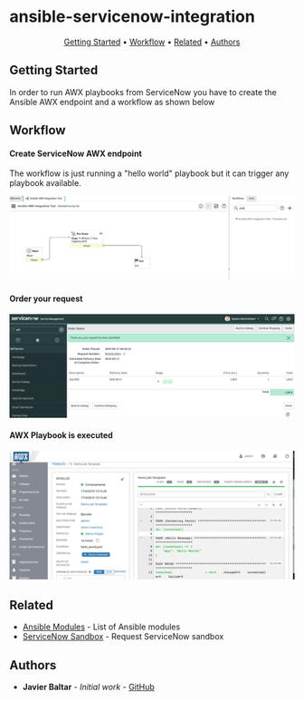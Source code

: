# ansible-servicenow-integration
<p align="center">
  <a href="#Getting-Started">Getting Started</a> •
  <a href="#Workflow">Workflow</a> •
  <a href="#related">Related</a> •
  <a href="#Authors">Authors</a>
</p>
 

## Getting Started
In order to run AWX playbooks from ServiceNow you have to create the Ansible AWX endpoint and a workflow as shown below 


## Workflow
#### Create ServiceNow AWX endpoint
The workflow is just running a "hello world" playbook but it can trigger any playbook available. 

![](servicenow-workflow.png)


#### Order your request
![](servicenow-order.png)

#### AWX Playbook is executed 
![](servicenow-awx.png)

## Related

* [Ansible Modules](https://docs.ansible.com/ansible/latest/modules/modules_by_category.html) - List of Ansible modules
* [ServiceNow Sandbox](https://developer.servicenow.com/app.do#!/home) - Request ServiceNow sandbox

## Authors

* **Javier Baltar** - *Initial work* - [GitHub](https://github.com/JavierBaltar)



